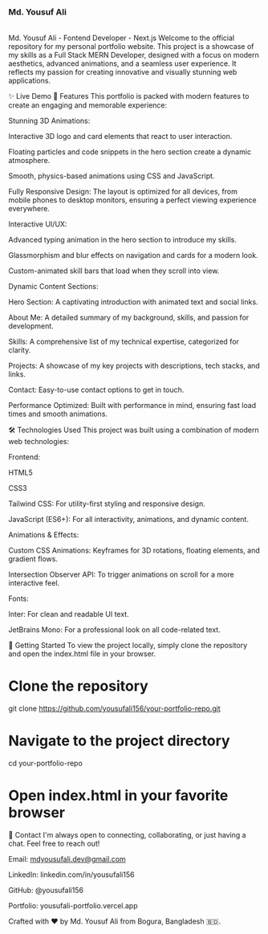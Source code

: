 ### Md. Yousuf Ali

<br>
Md. Yousuf Ali - Fontend Developer - Next.js
Welcome to the official repository for my personal portfolio website. This project is a showcase of my skills as a Full Stack MERN Developer, designed with a focus on modern aesthetics, advanced animations, and a seamless user experience. It reflects my passion for creating innovative and visually stunning web applications.

✨ Live Demo
🚀 Features
This portfolio is packed with modern features to create an engaging and memorable experience:

Stunning 3D Animations:

Interactive 3D logo and card elements that react to user interaction.

Floating particles and code snippets in the hero section create a dynamic atmosphere.

Smooth, physics-based animations using CSS and JavaScript.

Fully Responsive Design: The layout is optimized for all devices, from mobile phones to desktop monitors, ensuring a perfect viewing experience everywhere.

Interactive UI/UX:

Advanced typing animation in the hero section to introduce my skills.

Glassmorphism and blur effects on navigation and cards for a modern look.

Custom-animated skill bars that load when they scroll into view.

Dynamic Content Sections:

Hero Section: A captivating introduction with animated text and social links.

About Me: A detailed summary of my background, skills, and passion for development.

Skills: A comprehensive list of my technical expertise, categorized for clarity.

Projects: A showcase of my key projects with descriptions, tech stacks, and links.

Contact: Easy-to-use contact options to get in touch.

Performance Optimized: Built with performance in mind, ensuring fast load times and smooth animations.

🛠️ Technologies Used
This project was built using a combination of modern web technologies:

Frontend:

HTML5

CSS3

Tailwind CSS: For utility-first styling and responsive design.

JavaScript (ES6+): For all interactivity, animations, and dynamic content.

Animations & Effects:

Custom CSS Animations: Keyframes for 3D rotations, floating elements, and gradient flows.

Intersection Observer API: To trigger animations on scroll for a more interactive feel.

Fonts:

Inter: For clean and readable UI text.

JetBrains Mono: For a professional look on all code-related text.

📂 Getting Started
To view the project locally, simply clone the repository and open the index.html file in your browser.

# Clone the repository
git clone https://github.com/yousufali156/your-portfolio-repo.git

# Navigate to the project directory
cd your-portfolio-repo

# Open index.html in your favorite browser

💬 Contact
I'm always open to connecting, collaborating, or just having a chat. Feel free to reach out!

Email: mdyousufali.dev@gmail.com

LinkedIn: linkedin.com/in/yousufali156

GitHub: @yousufali156

Portfolio: yousufali-portfolio.vercel.app

Crafted with ❤️ by Md. Yousuf Ali from Bogura, Bangladesh 🇧🇩.